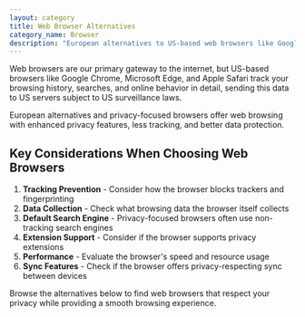 ```yaml
---
layout: category
title: Web Browser Alternatives
category_name: Browser
description: "European alternatives to US-based web browsers like Google Chrome, Microsoft Edge, and Apple Safari. These browsers offer web access with enhanced privacy features and less tracking of your browsing history."
---
```


Web browsers are our primary gateway to the internet, but US-based browsers like Google Chrome, Microsoft Edge, and Apple Safari track your browsing history, searches, and online behavior in detail, sending this data to US servers subject to US surveillance laws.

European alternatives and privacy-focused browsers offer web browsing with enhanced privacy features, less tracking, and better data protection.

## Key Considerations When Choosing Web Browsers

1. **Tracking Prevention** - Consider how the browser blocks trackers and fingerprinting
2. **Data Collection** - Check what browsing data the browser itself collects
3. **Default Search Engine** - Privacy-focused browsers often use non-tracking search engines
4. **Extension Support** - Consider if the browser supports privacy extensions
5. **Performance** - Evaluate the browser's speed and resource usage
6. **Sync Features** - Check if the browser offers privacy-respecting sync between devices

Browse the alternatives below to find web browsers that respect your privacy while providing a smooth browsing experience.